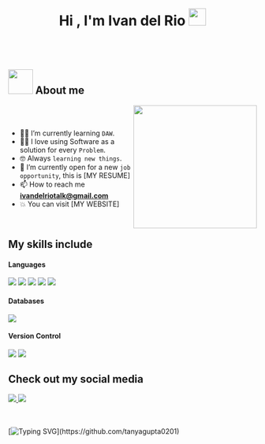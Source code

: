 <h1 align="center">Hi , I'm Ivan del Rio <img src="https://media.giphy.com/media/hvRJCLFzcasrR4ia7z/giphy.gif" width="35"></h1>

<br><br>

## <picture><img src = "https://github.com/7oSkaaa/7oSkaaa/blob/main/Images/about_me.gif?raw=true" width = 50px></picture> About me
  
  <picture> <img align="right" src="https://github.com/7oSkaaa/7oSkaaa/blob/main/Images/Right_Side.gif?raw=true" width = 250px></picture>
  
  <br><br>
  
  - :student: I’m currently learning `DAW`.
  - :technologist: I love using Software as a solution for every `Problem`.
  - :nerd_face: Always `learning new things`.
  - :thinking: I’m currently open for a new `job opportunity`, this is [MY RESUME]
  - 📫 How to reach me **ivandelriotalk@gmail.com**
  - :boom: You can visit [MY WEBSITE]
<br>

## My skills include

<h4> Languages </h4>
<span>
  <img src = "https://img.shields.io/badge/php-%23777BB4.svg?style=for-the-badge&logo=php&logoColor=white">
  <img src = "https://img.shields.io/badge/java-%23ED8B00.svg?style=for-the-badge&logo=openjdk&logoColor=white">
  <img src = "https://img.shields.io/badge/javascript-%23323330.svg?style=for-the-badge&logo=javascript&logoColor=%23F7DF1E">
  <img src = "https://img.shields.io/badge/html5-%23E34F26.svg?style=for-the-badge&logo=html5&logoColor=white">
  <img src = "https://img.shields.io/badge/css3-%231572B6.svg?style=for-the-badge&logo=css3&logoColor=white">
</span>

<h4> Databases </h4>
<span>
  <img src = "https://img.shields.io/badge/mysql-4479A1.svg?style=for-the-badge&logo=mysql&logoColor=white">
</span>

<h4> Version Control </h4>
<span>
  <img src = "https://img.shields.io/badge/git-%23F05033.svg?style=for-the-badge&logo=git&logoColor=white">
  <img src = "https://img.shields.io/badge/github-%23121011.svg?style=for-the-badge&logo=github&logoColor=white">
</span>

## Check out my social media
<a href= "https://www.linkedin.com/in/ivandelriofernandez?utm_source=share&utm_campaign=share_via&utm_content=profile&utm_medium=ios_app">
<img src = "https://img.shields.io/badge/linkedin-%230077B5.svg?style=for-the-badge&logo=linkedin&logoColor=white">
</a>
<a href= "https://www.instagram.com/ivandeelro?igsh=MXBpemg2dWJjZ3UwbA==">
<img src = "https://img.shields.io/badge/Instagram-%23E4405F.svg?style=for-the-badge&logo=Instagram&logoColor=white">
</a>

<br><br>
[![Typing SVG](https://readme-typing-svg.herokuapp.com/?lines=Thanks+For+Visiting!!&center=true&color="FF0000")](https://github.com/tanyagupta0201)

